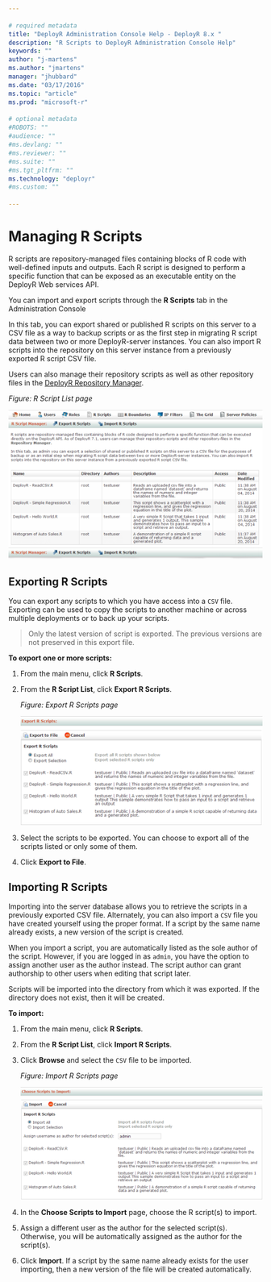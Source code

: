 ```yaml
---

# required metadata
title: "DeployR Administration Console Help - DeployR 8.x "
description: "R Scripts to DeployR Administration Console Help"
keywords: ""
author: "j-martens"
ms.author: "jmartens"
manager: "jhubbard"
ms.date: "03/17/2016"
ms.topic: "article"
ms.prod: "microsoft-r"

# optional metadata
#ROBOTS: ""
#audience: ""
#ms.devlang: ""
#ms.reviewer: ""
#ms.suite: ""
#ms.tgt_pltfrm: ""
ms.technology: "deployr"
#ms.custom: ""

---
```


# Managing R Scripts

R scripts are repository-managed files containing blocks of R code with well-defined inputs and outputs. Each R script is designed to perform a specific function that can be exposed as an executable entity on the DeployR Web services API.

You can import and export scripts through the **R Scripts** tab in the Administration Console

In this tab, you can export shared or published R scripts on this server to a CSV file as a way to backup scripts or as the first step in migrating R script data between two or more DeployR-server instances. You can also import R scripts into the repository on this server instance from a previously exported R script CSV file. 

Users can also manage their repository scripts as well as other repository files in the [DeployR Repository Manager](../what-is-operationalization.md). 

_Figure: R Script List page_

![](media/deployr-admin-console-managing-r-scripts/03000012_624x367.png)  

## Exporting R Scripts 

You can export any scripts to which you have access into a `CSV` file.  Exporting can be used to copy the scripts to another machine or across multiple deployments or to back up your scripts.

>Only the latest version of script is exported. The previous versions are not preserved in this export file.

**To export one or more scripts:**

1.  From the main menu, click **R Scripts**.

2.  From the **R Script List**, click **Export R Scripts**.

	_Figure: Export R Scripts page_
	
	![](media/deployr-admin-console-managing-r-scripts/03000013_575x258.png)  

3.  Select the scripts to be exported. You can choose to export all of the scripts listed or only some of them.

4.  Click **Export to File**.

## Importing R Scripts

Importing into the server database allows you to retrieve the scripts in a previously exported CSV file. Alternately, you can also import a `CSV` file you have created yourself using the proper format. If a script by the same name already exists, a new version of the script is created.

When you import a script, you are automatically listed as the sole author of the script. However, if you are logged in as `admin`, you have the option to assign another user as the author instead. The script author can grant authorship to other users when editing that script later.

Scripts will be imported into the directory from which it was exported. If the directory does not exist, then it will be created.

**To import:**

1.  From the main menu, click **R Scripts**.

2.  From the **R Script List**, click **Import R Scripts**.

3.  Click **Browse** and select the `CSV` file to be imported.

	_Figure: Import R Scripts page_
	
	![](media/deployr-admin-console-managing-r-scripts/03000014_576x267.png)  

4.  In the **Choose Scripts to Import** page, choose the R script(s) to import.

5.  Assign a different user as the author for the selected script(s). Otherwise, you will be automatically assigned as the author for the script(s).

6.  Click **Import**. If a script by the same name already exists for the user importing, then a new version of the file will be created automatically.
